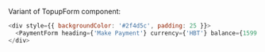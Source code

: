 Variant of TopupForm component:

```js
<div style={{ backgroundColor: '#2f4d5c', padding: 25 }}>
  <PaymentForm heading={'Make Payment'} currency={'HBT'} balance={1599.54} />
</div>
```
